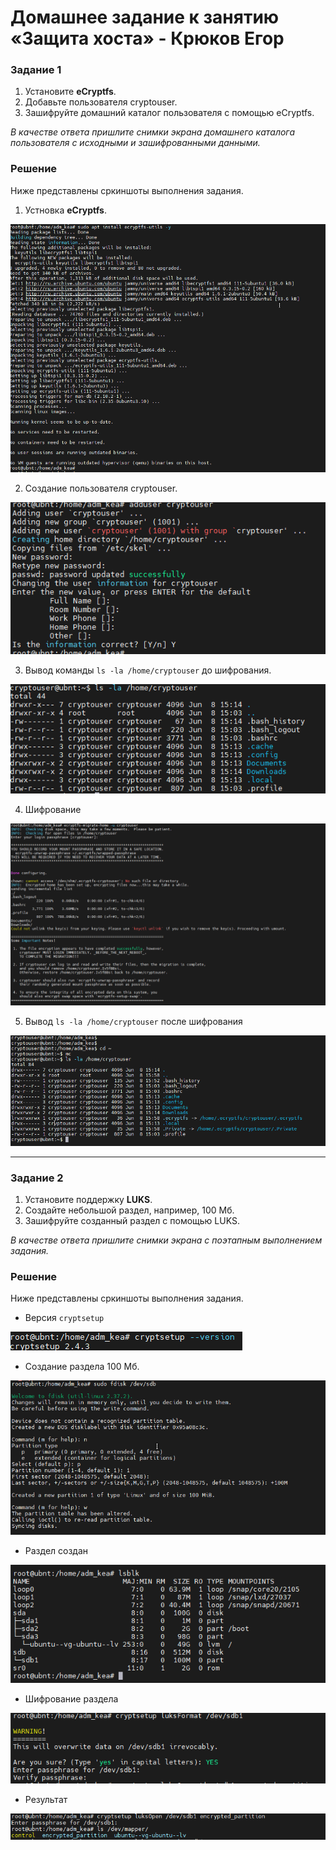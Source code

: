 # Домашнее задание к занятию  «Защита хоста» - Крюков Егор


### Задание 1

1. Установите **eCryptfs**.
2. Добавьте пользователя cryptouser.
3. Зашифруйте домашний каталог пользователя с помощью eCryptfs.


*В качестве ответа  пришлите снимки экрана домашнего каталога пользователя с исходными и зашифрованными данными.*  

### Решение
Ниже представлены сркиншоты выполнения задания.

1. Устновка **eCryptfs**.

![Скрин1](1/2.png)

2. Создание пользователя cryptouser.

![Скрин1](1/5.png)

3. Вывод команды `ls -la /home/cryptouser` до шифрования.

![Скрин1](1/1.png)

4. Шифрование

![Скрин1](1/3.png)

5. Вывод `ls -la /home/cryptouser` после шифрования

![Скрин1](1/4.png)

---

### Задание 2

1. Установите поддержку **LUKS**.
2. Создайте небольшой раздел, например, 100 Мб.
3. Зашифруйте созданный раздел с помощью LUKS.

*В качестве ответа пришлите снимки экрана с поэтапным выполнением задания.*

### Решение 

Ниже представлены сркиншоты выполнения задания.

- Версия `cryptsetup`

![Скрин1](2/2.png)

- Создание раздела 100 Мб.

![Скрин1](2/3.png)

- Раздел создан

![Скрин1](2/4.png)

- Шифрование раздела

![Скрин1](2/5.png)

- Результат

![Скрин1](2/6.png)
